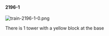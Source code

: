 #### 2196-1
![train-2196-1-0.png](https://github.com/lil-lab/nlvr/raw/master/nlvr/train/images/56/train-2196-1-0.png "train-2196-1-0.png")

There is 1 tower with a yellow block at the base